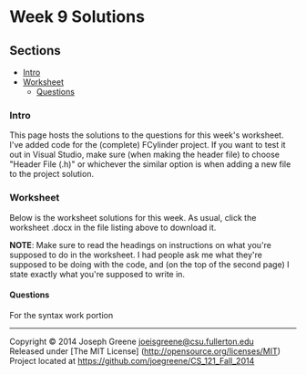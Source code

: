 # Week 9 Solutions

## Sections
- [Intro](#intro)
- [Worksheet](#worksheet)
  - [Questions](#questions)

### Intro
This page hosts the solutions to the questions for this week's worksheet. I've added code for the (complete) 
FCylinder project. If you want to test it out in Visual Studio, make sure (when making the header file) to choose 
"Header File (.h)" or whichever the similar option is when adding a new file to the project solution.

### Worksheet
Below is the worksheet solutions for this week. As usual, click the worksheet .docx in the file listing above 
to download it.

__NOTE__: Make sure to read the headings on instructions on what you're supposed to do in the worksheet. I had 
people ask me what they're supposed to be doing with the code, and (on the top of the second page) I state 
exactly what you're supposed to write in.

#### Questions
For the syntax work portion 

-------------------------------------------------------------------------------

Copyright &copy; 2014 Joseph Greene <joeisgreene@csu.fullerton.edu>  
Released under [The MIT License] (http://opensource.org/licenses/MIT)  
Project located at <https://github.com/joegreene/CS_121_Fall_2014>